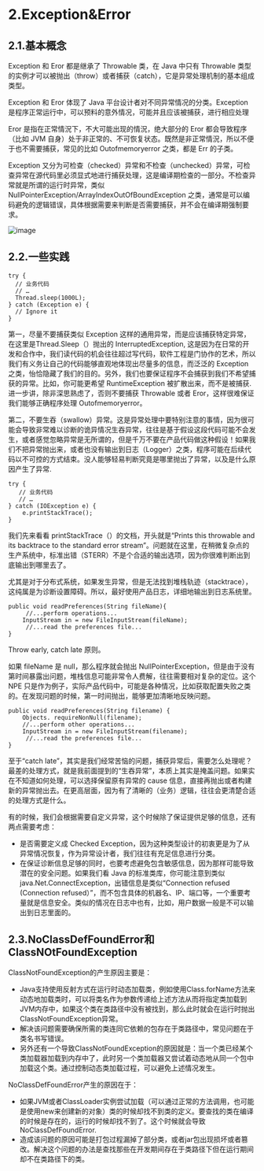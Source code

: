 # 2.Exception&Error

## 2.1.基本概念

Exception 和 Eror 都是继承了 Throwable 类，在 Java 中只有 Throwable 类型的实例才可以被抛出（throw）或者捕获（catch），它是异常处理机制的基本组成类型。

Exception 和 Eror 体现了 Java 平台设计者对不同异常情况的分类。Exception 是程序正常运行中，可以预料的意外情况，可能并且应该被捕获，进行相应处理

Eror 是指在正常情況下，不大可能出现的情況，绝大部分的 Eror 都会导致程序（比如 JVM 自身）处于非正常的、不可恢复状态。既然是非正常情況，所以不便于也不需要捕获，常见的比如 Outofmemoryerror 之类，都是 Err 的子类。

Exception 又分为可检查（checked）异常和不检查（unchecked）异常，可检查异常在源代码里必须显式地进行捕获处理，这是编译期检查的一部分。不检查异常就是所谓的运行时异常，类似 NullPointerException/ArrayIndexOutOfBoundException 之类，通常是可以编码避免的逻辑错误，具体根据需要来判断是否需要捕获，并不会在编译期强制要求。

![image](http://clsaa-big-data-notes-1252032169.cossh.myqcloud.com/2019-03-03-162201.png)

## 2.2.一些实践

```
try {
  // 业务代码
  // …
  Thread.sleep(1000L);
} catch (Exception e) {
  // Ignore it
}

```

第一，尽量不要捕获类似 Exception 这样的通用异常，而是应该捕获特定异常，在这里是Thread.Sleep（）抛出的 InterruptedException, 这是因为在日常的开发和合作中，我们读代码的机会往往超过写代码，软件工程是门协作的艺术，所以我们有义务让自己的代码能够直观地体现出尽量多的信息，而泛泛的 Exception 之类，怡恰隐藏了我们的目的。另外，我们也要保证程序不会捕获到我们不希望捕获的异常。比如，你可能更希望 RuntimeException 被扩散出来，而不是被捕获. 进一步讲，除非深思熟虑了，否则不要捕获 Throwable 或者 Eror，这样很难保证我们能够正确程序处理 Outofmemoryerror。

第二，不要生吞（swallow）异常。这是异常处理中要特别注意的事情，因为很可能会导致非常难以诊断的诡异情况生吞异常，往往是基于假设这段代码可能不会发生，或者感觉忽略异常是无所谓的，但是千万不要在产品代码做这种假设！如果我们不把异常抛出来，或者也没有输出到日志（Logger）之类，程序可能在后续代码以不可控的方式结束。没人能够轻易判断究竟是哪里抛出了异常，以及是什么原因产生了异常.


```
try {
   // 业务代码
   // …
} catch (IOException e) {
    e.printStackTrace();
}

```

我们先来看看 printStackTrace（）的文档，开头就是“Prints this throwable and its backtrace to the standard error stream”。问题就在这里，在稍微复杂点的生产系统中，标准出错（STERR）不是个合适的输出选项，因为你很难判断出到底输出到哪里去了。

尤其是对于分布式系统，如果发生异常，但是无法找到堆栈轨迹（stacktrace），这纯属是为诊断设置障碍。所以，最好使用产品日志，详细地输出到日志系统里。


```
public void readPreferences(String fileName){
	 //...perform operations... 
	InputStream in = new FileInputStream(fileName);
	 //...read the preferences file...
}

```

Throw early, catch late 原则。

如果 fileName 是 null，那么程序就会抛出 NullPointerException，但是由于没有第时间暴露出问题，堆栈信息可能非常令人费解，往往需要相对复杂的定位。这个 NPE 只是作为例子，实际产品代码中，可能是各种情况，比如获取配置失败之类的。在发现问题的时候，第一时间抛出，能够更加清晰地反映问题。

```
public void readPreferences(String filename) {
	Objects. requireNonNull(filename);
	//...perform other operations... 
	InputStream in = new FileInputStream(filename);
	 //...read the preferences file...
}

```
至于“catch late”，其实是我们经常苦恼的问题，捕获异常后，需要怎么处理呢？最差的处理方式，就是我前面提到的“生吞异常”，本质上其实是掩盖问题。如果实在不知道如何处理，可以选择保留原有异常的 cause 信息，直接再抛出或者构建新的异常抛出去。在更高层面，因为有了清晰的（业务）逻辑，往往会更清楚合适的处理方式是什么。

有的时候，我们会根据需要自定义异常，这个时候除了保证提供足够的信息，还有两点需要考虑：
* 是否需要定义成 Checked Exception，因为这种类型设计的初衷更是为了从异常情况恢复，作为异常设计者，我们往往有充足信息进行分类。
* 在保证诊断信息足够的同时，也要考虑避免包含敏感信息，因为那样可能导致潜在的安全问题。如果我们看 Java 的标准类库，你可能注意到类似 java.Net.ConnectException，出错信息是类似“Connection refused  (Connection refused）”，而不包含具体的机器名、IP、端口等，一个重要考量就是信息安全。类似的情况在日志中也有，比如，用户数据一般是不可以输出到日志里面的。

## 2.3.NoClassDefFoundError和ClassNOtFoundException

ClassNotFoundException的产生原因主要是：
* Java支持使用反射方式在运行时动态加载类，例如使用Class.forName方法来动态地加载类时，可以将类名作为参数传递给上述方法从而将指定类加载到JVM内存中，如果这个类在类路径中没有被找到，那么此时就会在运行时抛出ClassNotFoundException异常。
* 解决该问题需要确保所需的类连同它依赖的包存在于类路径中，常见问题在于类名书写错误。
* 另外还有一个导致ClassNotFoundException的原因就是：当一个类已经某个类加载器加载到内存中了，此时另一个类加载器又尝试着动态地从同一个包中加载这个类。通过控制动态类加载过程，可以避免上述情况发生。


NoClassDefFoundError产生的原因在于：
* 如果JVM或者ClassLoader实例尝试加载（可以通过正常的方法调用，也可能是使用new来创建新的对象）类的时候却找不到类的定义。要查找的类在编译的时候是存在的，运行的时候却找不到了。这个时候就会导致NoClassDefFoundError.
* 造成该问题的原因可能是打包过程漏掉了部分类，或者jar包出现损坏或者篡改。解决这个问题的办法是查找那些在开发期间存在于类路径下但在运行期间却不在类路径下的类。